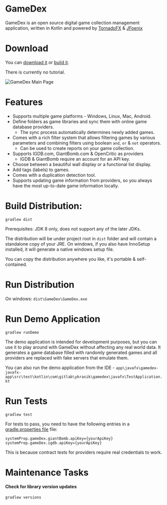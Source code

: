# GameDex
GameDex is an open source digital game collection management application,
written in Kotlin and powered by [TornadoFX](https://github.com/edvin/tornadofx) & [JFoenix](https://github.com/jfoenixadmin/JFoenix)

# Download
You can [download it](https://github.com/ykrasik/gamedex/releases) or [build it](#build-distribution).

There is currently no tutorial.

![GameDex Main Page](https://gitlab.com/ykrasik/gamedex/-/wikis/uploads/069cecaf2adac774392b8ead20e36aeb/GameDex.JPG)

# Features
* Supports multiple game platforms - Windows, Linux, Mac, Android.
* Define folders as game libraries and sync them with online game database providers. 
  * The sync process automatically determines newly added games.
* Comes with a rich filter system that allows filtering games by various parameters and combining filters using boolean `and`, `or` & `not` operators.
    * Can be used to create reports on your game collection.
* Supports IGDB.com, GiantBomb.com & OpenCritic as providers
    * IGDB & GiantBomb require an account for an API key.
* Choose between a beautiful wall display or a functional list display.
* Add tags (labels) to games.
* Comes with a duplication detection tool.
* Supports updating game information from providers, so you always have the most up-to-date game information locally.

# Build Distribution:
`gradlew dist`

Prerequisites: JDK 8 only, does not support any of the later JDKs.

The distribution will be under project root in `dist` folder
and will contain a standalone copy of your JRE.
On windows, if you also have InnoSetup installed, it will generate a native windows setup file.

You can copy the distribution anywhere you like, it's portable & self-contained.

# Run Distribution
On windows: `dist\GameDex\GameDex.exe`

# Run Demo Application
`gradlew runDemo`

The demo application is intended for development purposes,
but you can use it to play around with GameDex without affecting any real world data.
It generates a game database filled with randomly generated games and
all providers are replaced with fake servers that emulate them.

You can also run the demo application from the IDE - `app\javafx\gamedex-javafx-app\src\test\kotlin\com\gitlab\ykrasik\gamedex\javafx\TestApplication.kt`

# Run Tests
`gradlew test`

For tests to pass, you need to have the following entries in a [gradle.properties file](https://docs.gradle.org/current/userguide/build_environment.html#sec:gradle_configuration_properties) file:
```
systemProp.gameDex.giantBomb.apiKey={yourApiKey}
systemProp.gameDex.igdb.apiKey={yourApiKey}
```
This is because contract tests for providers require real credentials to work.

# Maintenance Tasks

#### Check for library version updates
`gradlew versions`